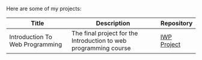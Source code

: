 Here are some of my projects:

| Title | Description | Repository |
|-------|-------------|------------|
| Introduction To Web Programming | The final project for the Introduction to web programming course | [IWP Project](https://github.com/EetuPeltolaCodes/IWP_Project) |  
